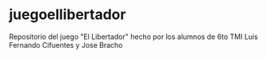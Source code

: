 # juegoellibertador
Repositorio del juego "El Libertador" hecho por los alumnos de 6to TMI Luis Fernando Cifuentes y Jose Bracho
